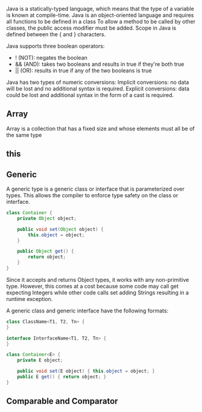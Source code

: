 Java is a statically-typed language, which means that the type of a variable is known at compile-time.
Java is an object-oriented language and requires all functions to be defined in a class
To allow a method to be called by other classes, the public access modifier must be added.
Scope in Java is defined between the { and } characters.

Java supports three boolean operators:

- ! (NOT): negates the boolean
- && (AND): takes two booleans and results in true if they're both true
- || (OR): results in true if any of the two booleans is true

Java has two types of numeric conversions:
Implicit conversions: no data will be lost and no additional syntax is required.
Explicit conversions: data could be lost and additional syntax in the form of a cast is required.

## Array

Array is a collection that has a fixed size and whose elements must all be of the same type

## this

## Generic

A generic type is a generic class or interface that is parameterized over types.
This allows the compiler to enforce type safety on the class or interface.

```java
class Container {
    private Object object;

    public void set(Object object) {
        this.object = object;
    }

    public Object get() {
        return object;
    }
}
```

Since it accepts and returns Object types, it works with any non-primitive type. However, this comes at a cost because
some code may call get expecting Integers while other code calls set adding Strings resulting in a runtime exception.

A generic class and generic interface have the following formats:
```java
class ClassName<T1, T2, Tn> {
}

interface InterfaceName<T1, T2, Tn> {
}
```
```java
class Container<E> {
    private E object;

    public void set(E object) { this.object = object; }
    public E get() { return object; }
}
```

## Comparable and Comparator
